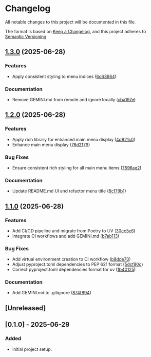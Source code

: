 # Changelog

All notable changes to this project will be documented in this file.

The format is based on [Keep a Changelog](https://keepachangelog.com/en/1.0.0/),
and this project adheres to [Semantic Versioning](https://semver.org/spec/v2.0.0.html).

## [1.3.0](https://github.com/KKamJi98/monitoring-kubernetes/compare/v1.2.0...v1.3.0) (2025-06-28)


### Features

* Apply consistent styling to menu indices ([6c63964](https://github.com/KKamJi98/monitoring-kubernetes/commit/6c63964d9f0900e807b46c9cb65793d86fdef4eb))


### Documentation

* Remove GEMINI.md from remote and ignore locally ([cba197e](https://github.com/KKamJi98/monitoring-kubernetes/commit/cba197eb63bb7ccf59d15216bbd4a2999dc48e70))

## [1.2.0](https://github.com/KKamJi98/monitoring-kubernetes/compare/v1.1.0...v1.2.0) (2025-06-28)


### Features

* Apply rich library for enhanced main menu display ([4d821c0](https://github.com/KKamJi98/monitoring-kubernetes/commit/4d821c064accc1c09a08eb5b11cd5e4dc9bc1bf1))
* Enhance main menu display ([76d2179](https://github.com/KKamJi98/monitoring-kubernetes/commit/76d2179c82e334ab84d7d472df1c8b01a733c4dc))


### Bug Fixes

* Ensure consistent rich styling for all main menu items ([7596ae2](https://github.com/KKamJi98/monitoring-kubernetes/commit/7596ae29685893c897266f9f4868f8fb310a9ee6))


### Documentation

* Update README.md UI and refactor menu title ([8c179b1](https://github.com/KKamJi98/monitoring-kubernetes/commit/8c179b13ce165658278f63d780db34427b773390))

## [1.1.0](https://github.com/KKamJi98/monitoring-kubernetes/compare/v1.0.1...v1.1.0) (2025-06-28)


### Features

* Add CI/CD pipeline and migrate from Poetry to UV ([30cc5c6](https://github.com/KKamJi98/monitoring-kubernetes/commit/30cc5c638dbbf6a704ee6009f94d888fa207ecd1))
* Integrate CI workflows and add GEMINI.md ([b7ab113](https://github.com/KKamJi98/monitoring-kubernetes/commit/b7ab113b97781324b94d75f3b7512e1a3aa1d432))


### Bug Fixes

* Add virtual environment creation to CI workflow ([b8dde70](https://github.com/KKamJi98/monitoring-kubernetes/commit/b8dde70b1406989c25b5ad2a53e4ef817b4e60e6))
* Adjust pyproject.toml dependencies to PEP 621 format ([5dcf80c](https://github.com/KKamJi98/monitoring-kubernetes/commit/5dcf80cb49fdfddf0ef4186f35b4e7f981070804))
* Correct pyproject.toml dependencies format for uv ([1b40125](https://github.com/KKamJi98/monitoring-kubernetes/commit/1b401254b651f800e31b962f70b96644ef81a953))


### Documentation

* Add GEMINI.md to .gitignore ([874f894](https://github.com/KKamJi98/monitoring-kubernetes/commit/874f894bfcda46ec93737645928d7892757621ba))

## [Unreleased]

## [0.1.0] - 2025-06-29
### Added
- Initial project setup.
